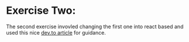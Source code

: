 # Exercise Two:

The second exercise invovled changing the first one into react based and used this nice [dev.to article](https://dev.to/bipinrajbhar/an-intro-to-raw-react-apis-53nk) for guidance.
